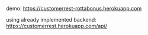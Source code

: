 demo: https://customerrest-rottabonus.herokuapp.com

using already implemented backend: https://customerrest.herokuapp.com/api/
